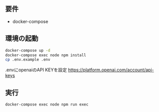 ## 要件

* docker-compose

## 環境の起動

```bash
docker-compose up -d
docker-compose exec node npm install
cp .env.example .env
```

.envにopenaiのAPI KEYを設定
https://platform.openai.com/account/api-keys

## 実行

```bash
docker-compose exec node npm run exec
```

